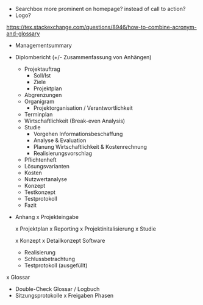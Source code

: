 - Searchbox more prominent on homepage? instead of call to action?
- Logo?

https://tex.stackexchange.com/questions/8946/how-to-combine-acronym-and-glossary

- Managementsummary
- Diplombericht (+/- Zusammenfassung von Anhängen)

  - Projektauftrag
    - Soll/Ist
    - Ziele
    - Projektplan
  - Abgrenzungen
  - Organigram
    - Projektorganisation / Verantwortlichkeit
  - Terminplan
  - Wirtschaftlichkeit (Break-even Analysis)
  - Studie
    - Vorgehen Informationsbeschaffung
    - Analyse & Evaluation
    - Planung Wirtschaftlichkeit & Kostenrechnung
    - Realisierungsvorschlag
  - Pflichtenheft
  - Lösungsvarianten
  - Kosten
  - Nutzwertanalyse
  - Konzept
  - Testkonzept
  - Testprotokoll
  - Fazit

- Anhang
  x Projekteingabe

  x Projektplan
  x Reporting
  x Projektinitalisierung
  x Studie

  x Konzept
  x Detailkonzept Software

  - Realisierung
  - Schlussbetrachtung
  - Testprotokoll (ausgefüllt)

x Glossar

- Double-Check Glossar
  / Logbuch
- Sitzungsprotokolle
  x Freigaben Phasen
